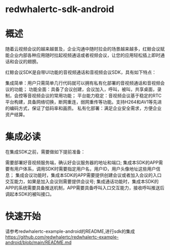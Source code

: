 # redwhalertc-sdk-android

# 概述

随着云视频会议的越来越普及，企业沟通中随时拉会的场景越来越多，红鲸会议赋能企业内部各种应用随时拉起视频通话或者视频会议，让您的应用轻松插上即时通话和会议的翅膀。

红鲸会议SDK是自带UI功能的音视频通话和音视频会议SDK，具有如下特点：

集成简单：用户只需简单几行代码就可以拥有私有化部署的音视频通话和音视频会议的功能；
功能全面：具备了会议创建，会议加入，呼叫，被叫，共享桌面，录制，会控等音视频会议的常用功能；
平台能力稳定：音视频会议基于稳定的RTC平台构建，具备网络切换，断网重连，弱网重传等功能。支持H264和AV1等先进的编码方式，保证了低码率和画质。
私有化部署：满足企业安全需求，方便企业资产结算。


# 集成必读

在集成SDK之前，需要做如下提前准备：

需要部署好音视频服务端，确认好会议服务器的地址和端口;
集成本SDK的APP需要有用户体系，调用SDK时需要指定用户名，用户ID，用户头像地址这些用户信息；
集成会议功能时，集成本SDK的APP需要提供创建会议或者加入会议的入口交互能力，如果是加入会议则需要提供会议号;
集成通话功能时，集成本SDK的APP的系统需要具备推送机制，APP需要具备呼叫入口交互能力，接收呼叫推送后调起本SDK的被叫接口。

# 快速开始

请参考redwhalertc-example-android的README,进行sdk的集成 https://github.com/redwhalertc/redwhalertc-example-android/blob/main/README.md
